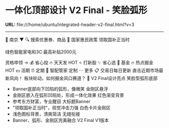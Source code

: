 # 一体化顶部设计 V2 Final - 笑脸弧形

**URL:** file:///home/ubuntu/integrated-header-v2-final.html?v=3

---

📍
南京
▼
🔍
搜索优惠券、商品
🔔
国家惠民政策
领取国补正当时

绿色智能家电和3C·最高补贴2000元

资格申领
→
💰
省心投
🔥
天天发
HOT
⭐
打新股
✨
省心选
💎
基金
🔥
热点掘金
HOT
💵
活期
⏰
定期
🎯
智配管家
定制
⋯
更多
📋 交易日每日更新
直击近期市场最新风向！
板块轮动，如何掘金风口赛道？
🎨 V2 Final设计亮点
笑脸型弧形底部
- Banner底部向下凹陷的弧形，像微笑
金刚区悬浮
- 金刚区嵌入在弧形凹陷处，形成一体化效果
红色渐变背景
- 参考东方财富，专业醒目
大标题Banner
- "领取国补正当时"，视觉冲击力强
白色卡片金刚区
- 浅色图标背景，清爽简洁
无缝衔接
- Banner、弧形、金刚区完美融合
V2 Final
V1版本
